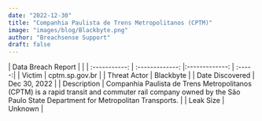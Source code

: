 ```yaml
---
date: "2022-12-30"
title: "Companhia Paulista de Trens Metropolitanos (CPTM)"
image: "images/blog/Blackbyte.png"
author: "Breachsense Support"
draft: false
---
```


| Data Breach Report           |              | 
| :-----------: | :-------------:     |:-------------:    | :-----:|
| Victim      | cptm.sp.gov.br      | 
| Threat Actor      | Blackbyte      | 
| Date Discovered      | Dec 30, 2022      | 
| Description      | Companhia Paulista de Trens Metropolitanos (CPTM) is a rapid transit and commuter rail company owned by the São Paulo State Department for Metropolitan Transports.      | 
| Leak Size      | Unknown      | 

